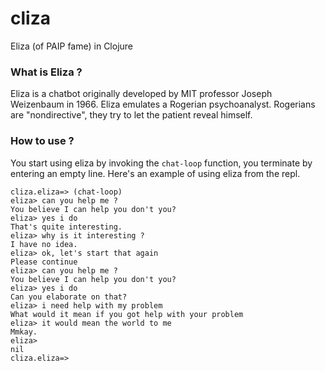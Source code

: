 # cliza
Eliza (of PAIP fame) in Clojure

### What is Eliza ?
Eliza is a chatbot originally developed by MIT professor Joseph Weizenbaum in 1966.
Eliza emulates a Rogerian psychoanalyst. Rogerians are "nondirective", they try to let the patient reveal himself.

### How to use ?

You start using eliza by invoking the ```chat-loop``` function, you terminate by entering an empty line.
Here's an example of using eliza from the repl.

```
cliza.eliza=> (chat-loop)
eliza> can you help me ?
You believe I can help you don't you?
eliza> yes i do
That's quite interesting.
eliza> why is it interesting ?
I have no idea.
eliza> ok, let's start that again
Please continue
eliza> can you help me ?
You believe I can help you don't you?
eliza> yes i do
Can you elaborate on that?
eliza> i need help with my problem
What would it mean if you got help with your problem
eliza> it would mean the world to me
Mmkay.
eliza>
nil
cliza.eliza=>
```